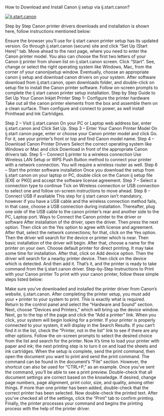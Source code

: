 How to Download and Install Canon ij setup via ij.start.canon?

<p><a href="https://ij.startcani.com/setup/web_manual"><img src="img/unnamed.png" alt="ij.start.canon" /></a></p>

Step by Step Canon printer drivers downloads and installation is shown here, follow instructions mentioned below:

Ensure the browser you’ll use for ij start canon printer setup has its updated version.
Go through ij.start.canon (secure) site and click “Set Up (Start Here)” tab.
Move ahead to the next page, where you need to enter the Canon printer model.
You also can choose the first two letters of your Canon ij printer from shown list on ij.start.canon screen.
Click “Start”.
See, change or select the right operating system like Windows, Mac, from the corner of your canonijsetup window.
Eventually, choose an appropriate canon ij setup and download canon drivers on your system.
After software download from ij.start.canon, open downloads folder, and double-click on setup file to install the Canon printer software.
Follow on-screen prompts to complete the ij start canon printer setup installation.
Step by Step Guide to Set Up Your Canon Inkjet Printer
Step 1- Configure the printer hardware
Take out all the canon printer elements from the box and assemble them on a clean surface. Then configure and connect to power, as well install Printhead and Ink Cartridges.

Step 2 – Visit ij.start.canon
On your PC or Laptop web address bar, enter ij.start.canon and Click Set Up.
Step 3 – Enter Your Canon Printer Model
On ij.start canon page, enter or choose your Canon printer model and click Go. For it, see your printer’s front or top and find Canon model name.
Step 4 – Download Canon Printer Drivers
Select the correct operating system like Windows or Mac and click Download in front of the appropriate Canon drivers tab.
Step 5 – Connect Ij printer to a wireless connection
Use Wireless LAN Setup or WPS Push Button method to connect your printer with a network connection. You will require a wireless router as well.
Step 6 – Start the printer software installation
Once you download the setup from ij.start canon on your laptop or PC, double click on the Canon ij setup file [EXE or PKG] and accept the software license agreement.
Step 7 – Select a connection type to continue
Tick on Wireless connection or USB connection to select one and follow on-screen instructions to move ahead.
Step 8 – Connect USB if available
This step for ij start canon isn’t mandatory, however if you have a USB cable and the wireless connection method fails, in that case, choose a USB connection during installation. Thereafter, plug one side of the USB cable to the canon printer’s rear and another side to the PC, Laptop port.
Ways to Connect the Canon printer to the driver or software
After installation of the driver, open the driver.
Then press the next option.
Then click on the Yes option to agree with license and agreement.
After that, select the network connections; for that, click on the Yes option.
Then the driver will search for the device or printer which is near.
Then basic installation of the driver will begin.
After that, choose a name for the printer on your own.
Choose default printer for direct printing.
It may take some time for installation.
After that, click on Add device option.
Then the driver will search for a nearby printer device.
Then click on the device which is detected.
And then add it.
That’s it, and the printer is ready to take command from the ij.start.canon driver.
Step-by-Step Instructions to Print with your Canon printer
To print with your canon printer, follow these simple steps listed below:

Make sure you’ve downloaded and installed the printer driver from Canon’s website, ij.start.canon. After completing the printer setup, you must add your • printer to your system to print. This is exactly what is required.
Return to the control panel and select the “Hardware and Sound” section.
Next, choose “Devices and Printers,” which will bring up the device window.
Next, go to the top of the page and click the “Add a printer” link.
When you click, your system will begin looking for a printer. If your printer is properly connected to your system, it will display in the Search Results.
If you can’t find it in the list, check the “Printer, not in the list” link to see if there are any other options. Follow the on-screen prompts to select the desired choice from the list and search for the printer.
Now it’s time to load your printer with paper and ink; the next printing step is to turn it on and load the sheets and ink cartridges.
When the setup is complete, send the print command, then open the document you want to print and send the print command.
The command can be found in the document’s “File” section. However, the shortcut can also be used for “CTRL+P,” as an example.
Once you’ve sent the command, you’ll be able to see a print preview.
Double-check that all document settings are correct based on the knowledge.
If desired, change page numbers, page alignment, print color, size, and quality, among other things.
If more than one printer has been added, double-check that the correct printer has been selected.
Now double-check the printed text.
After you’ve checked all of the settings, click the “Print” tab to confirm printing.
Finally, the printer processes your command and begins the printing process with the help of the printer driver.
